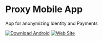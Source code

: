 # Proxy Mobile App

App for anonymizing Identity and Payments


[![Download Android](https://img.shields.io/badge/download-android-blue.svg)](https://play.google.com/store/apps/details?id=in.yagnyam.proxy)
[![Web Site](https://img.shields.io/badge/web-site-blue.svg)](https://www.pxy.yagnyam.in)



